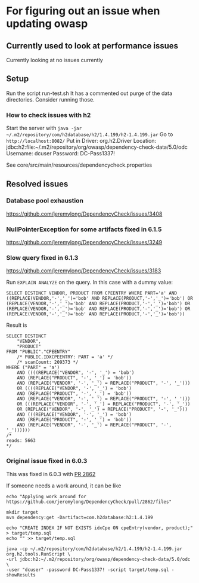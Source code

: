 # For figuring out an issue when updating owasp

## Currently used to look at performance issues
Currently looking at no issues currently


## Setup
Run the script run-test.sh
It has a commented out purge of the data directories. Consider running those.

### How to check issues with h2
Start the server with `java -jar ~/.m2/repository/com/h2database/h2/1.4.199/h2-1.4.199.jar`
Go to `http://localhost:8082/`
Put in
Driver: org.h2.Driver
Location: jdbc:h2:file:~/.m2/repository/org/owasp/dependency-check-data/5.0/odc
Username: dcuser
Password: DC-Pass1337!

See core/src/main/resources/dependencycheck.properties

## Resolved issues

### Database pool exhaustion
https://github.com/jeremylong/DependencyCheck/issues/3408

### NullPointerException for some artifacts fixed in 6.1.5
https://github.com/jeremylong/DependencyCheck/issues/3249

### Slow query fixed in 6.1.3
https://github.com/jeremylong/DependencyCheck/issues/3183

Run `EXPLAIN ANALYZE` on the query. In this case with a dummy value:
```
SELECT DISTINCT VENDOR, PRODUCT FROM CPEENTRY WHERE PART='a' AND ((REPLACE(VENDOR,'-','_')='bob' AND REPLACE(PRODUCT,'-','_')='bob') OR (REPLACE(VENDOR,'-','_')='bob' AND REPLACE(PRODUCT,'-','_')='bob') OR (REPLACE(VENDOR,'-','_')='bob' AND REPLACE(PRODUCT,'-','_')='bob') OR (REPLACE(VENDOR,'-','_')='bob' AND REPLACE(PRODUCT,'-','_')='bob'))
```

Result is
```
SELECT DISTINCT
    "VENDOR",
    "PRODUCT"
FROM "PUBLIC"."CPEENTRY"
    /* PUBLIC.IDXCPEENTRY: PART = 'a' */
    /* scanCount: 209373 */
WHERE ("PART" = 'a')
    AND ((((REPLACE("VENDOR", '-', '_') = 'bob')
    AND (REPLACE("PRODUCT", '-', '_') = 'bob'))
    AND (REPLACE("VENDOR", '-', '_') = REPLACE("PRODUCT", '-', '_')))
    OR ((((REPLACE("VENDOR", '-', '_') = 'bob')
    AND (REPLACE("PRODUCT", '-', '_') = 'bob'))
    AND (REPLACE("VENDOR", '-', '_') = REPLACE("PRODUCT", '-', '_')))
    OR (((REPLACE("VENDOR", '-', '_') = REPLACE("PRODUCT", '-', '_'))
    OR (REPLACE("VENDOR", '-', '_') = REPLACE("PRODUCT", '-', '_')))
    AND (((REPLACE("VENDOR", '-', '_') = 'bob')
    AND (REPLACE("PRODUCT", '-', '_') = 'bob'))
    AND (REPLACE("VENDOR", '-', '_') = REPLACE("PRODUCT", '-', '_'))))))
/*
reads: 5663
*/
```


### Original issue fixed in 6.0.3
This was fixed in 6.0.3 with [PR 2862](https://github.com/jeremylong/DependencyCheck/pull/2862)

If someone needs a work around, it can be like
```
echo "Applying work around for https://github.com/jeremylong/DependencyCheck/pull/2862/files"

mkdir target
mvn dependency:get -Dartifact=com.h2database:h2:1.4.199

echo "CREATE INDEX IF NOT EXISTS idxCpe ON cpeEntry(vendor, product);" > target/temp.sql
echo "" >> target/temp.sql

java -cp ~/.m2/repository/com/h2database/h2/1.4.199/h2-1.4.199.jar org.h2.tools.RunScript \
-url jdbc:h2:~/.m2/repository/org/owasp/dependency-check-data/5.0/odc \
-user "dcuser" -password DC-Pass1337! -script target/temp.sql -showResults
```

